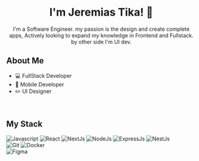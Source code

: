 <div align="center">
  <h1 align="center">
    I'm Jeremias Tika! 👋
  </h1>
  <p align="center">
    I'm a Software Engineer. my passion is the design and create complete apps, Actively looking to expand my knowledge in Frontend and Fullstack. by other side I'm UI dev.
  </p>
</div>

## About Me
- 💻 FullStack Developer
- 📱 Mobile Developer
- ✏️ UI Designer
<br>

## My Stack
![Javascript](https://img.shields.io/badge/Javascript-black?style=flat&logo=javascript)
![React](https://img.shields.io/badge/React-black?style=flat&logo=React)
![NextJs](https://img.shields.io/badge/Nextjs-black?style=flat&logo=Nextjs)
![NodeJs](https://img.shields.io/badge/Nodejs-black?style=flat&logo=Node)
![ExpressJs](https://img.shields.io/badge/ExpressJs-black?style=flat&logo=ExpressJs)
![NestJs](https://img.shields.io/badge/NestJs-black?style=flat&logo=NestJs)
<br>
![Git](https://img.shields.io/badge/Git-black?style=flat&logo=Git)
![Docker](https://img.shields.io/badge/Docker-black?style=flat&logo=Docker)
<br>
![Figma](https://img.shields.io/badge/Figma-black?style=flat&logo=Figma)


<!--
**tikajeremias/tikajeremias** is a ✨ _special_ ✨ repository because its `README.md` (this file) appears on your GitHub profile.

Here are some ideas to get you started:

- 🔭 I’m currently working on ...
- 🌱 I’m currently learning ...
- 👯 I’m looking to collaborate on ...
- 🤔 I’m looking for help with ...
- 💬 Ask me about ...
- 📫 How to reach me: ...
- 😄 Pronouns: ...
- ⚡ Fun fact: ...
-->
